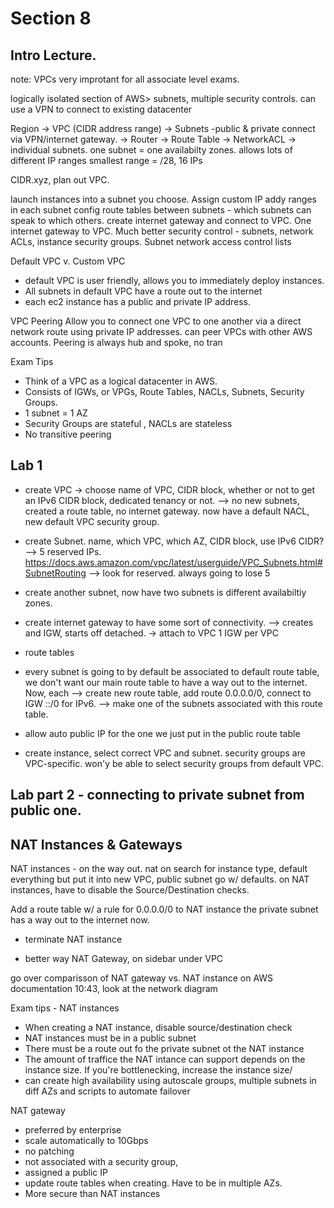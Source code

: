 # Section 8   
## Intro Lecture.
note: VPCs very improtant for all associate level exams.

logically isolated section of AWS>
subnets, multiple security controls.
can use a VPN to connect to existing datacenter

Region -> VPC (CIDR address range) -> Subnets -public & private
connect via VPN/internet gateway. -> Router -> Route Table -> NetworkACL -> individual subnets.
one subnet = one availabilty zones.
allows lots of different IP ranges 
smallest range = /28, 16 IPs

CIDR.xyz, plan out VPC.

launch instances into a subnet you choose. 
Assign custom IP addy ranges in each subnet
config route tables between subnets - which subnets can speak to which others.
create internet gateway and connect to VPC. One internet gateway to VPC.
Much better security control - subnets, network ACLs, instance security groups.
Subnet network access control lists

Default VPC v. Custom VPC
- default VPC is user friendly, allows you to immediately deploy instances.
- All subnets in default VPC have a route out to the internet
- each ec2 instance has a public and private IP address.

VPC Peering
Allow you to connect one VPC to one another via a direct network route using private IP addresses.
can peer VPCs with other AWS accounts. Peering is always hub and spoke, no tran

Exam Tips
- Think of a VPC as a logical datacenter in AWS.
- Consists of IGWs, or VPGs, Route Tables, NACLs, Subnets, Security Groups.
- 1 subnet = 1 AZ
- Security Groups are stateful , NACLs are stateless
- No transitive peering

## Lab 1 
- create VPC -> choose name of VPC, CIDR block, whether or not to get an IPv6 CIDR block, dedicated tenancy or not.
--> no new subnets, created a route table, no internet gateway. now have a default NACL, new default VPC security group.

- create Subnet. name, which VPC, which AZ, CIDR block, use IPv6 CIDR?
--> 5 reserved IPs. https://docs.aws.amazon.com/vpc/latest/userguide/VPC_Subnets.html#SubnetRouting --> look for reserved.
always going to lose 5
- create another subnet, now have two subnets is different availabiltiy zones.

- create internet gateway to have some sort of connectivity.
--> creates and  IGW, starts off detached. -> attach to VPC
1 IGW per VPC

- route tables
- every subnet is going to by default be associated to default route table, we don't want our main route table to have a way out to the internet. Now, each 
--> create new route table, add route 0.0.0.0/0, connect to IGW ::/0 for IPv6. 
--> make one of the subnets associated with this route table.

- allow auto public IP for the one we just put in the public route table

- create instance, select correct VPC and subnet. security groups are VPC-specific. won'y be able to select security groups from default VPC.


## Lab part 2 - connecting to private subnet from public one.

## NAT Instances & Gateways
NAT instances - on the way out. 
nat on search for instance type, default everything but put it into new VPC, public subnet 
go w/ defaults. 
on NAT instances, have to disable the Source/Destination checks.

Add a route table w/ a rule for 0.0.0.0/0 to NAT instance 
the private subnet has a way out to the internet now. 

- terminate NAT instance

- better way NAT Gateway, on sidebar under VPC

go over comparisson of NAT gateway vs. NAT instance on AWS documentation 
10:43, look at the network diagram

Exam tips - NAT instances
- When creating a NAT instance, disable source/destination check
- NAT instances must be in a public subnet
- There must be a route out fo the private subnet ot the NAT instance
- The amount of traffice the NAT intance can support depends on the instance size. If you're bottlenecking, increase the instance size/
- can create high availability using autoscale groups, multiple subnets in diff AZs and scripts to automate failover

NAT gateway
- preferred by enterprise
- scale automatically to 10Gbps
- no patching
- not associated with a security group, 
- assigned a public IP
- update route tables when creating. Have to be in multiple AZs.
- More secure than NAT instances

 
